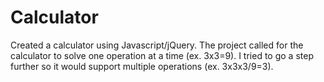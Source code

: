 # Calculator

Created a calculator using Javascript/jQuery. The project called for the calculator to solve one operation at a time (ex. 3x3=9). 
I tried to go a step further so it would support multiple operations (ex. 3x3x3/9=3).
